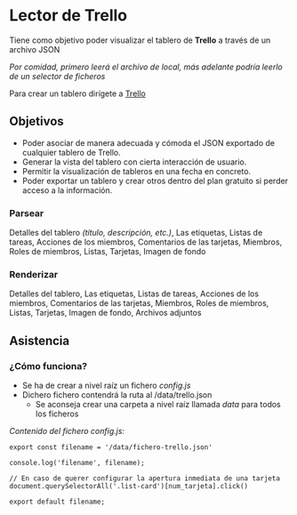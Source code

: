 # Lector de Trello
Tiene como objetivo poder visualizar el tablero de **Trello** a través de un archivo JSON

*Por comidad, primero leerá el archivo de local, más adelante podría leerlo de un selector de ficheros*

Para crear un tablero dirígete a [Trello](https://trello.com)

## Objetivos
 - Poder asociar de manera adecuada y cómoda el JSON exportado de cualquier tablero de Trello.
 - Generar la vista del tablero con cierta interacción de usuario.
 - Permitir la visualización de tableros en una fecha en concreto.
 - Poder exportar un tablero y crear otros dentro del plan gratuito si perder acceso a la información.

### Parsear
Detalles del tablero *(título, descripción, etc.)*, Las etiquetas, Listas de tareas, Acciones de los miembros, Comentarios de las tarjetas, Miembros, Roles de miembros, Listas, Tarjetas, Imagen de fondo

### Renderizar
Detalles del tablero, Las etiquetas, Listas de tareas, Acciones de los miembros, Comentarios de las tarjetas, Miembros, Roles de miembros, Listas, Tarjetas, Imagen de fondo, Archivos adjuntos

## Asistencia
### ¿Cómo funciona?
 - Se ha de crear a nivel raíz un fichero *config.js*
 - Dichero fichero contendrá la ruta al /data/trello.json
    - Se aconseja crear una carpeta a nivel raíz llamada *data* para todos los ficheros

*Contenido del fichero *config.js*:*

    export const filename = '/data/fichero-trello.json'

    console.log('filename', filename);

    // En caso de querer configurar la apertura inmediata de una tarjeta
    document.querySelectorAll('.list-card')[num_tarjeta].click()

    export default filename;